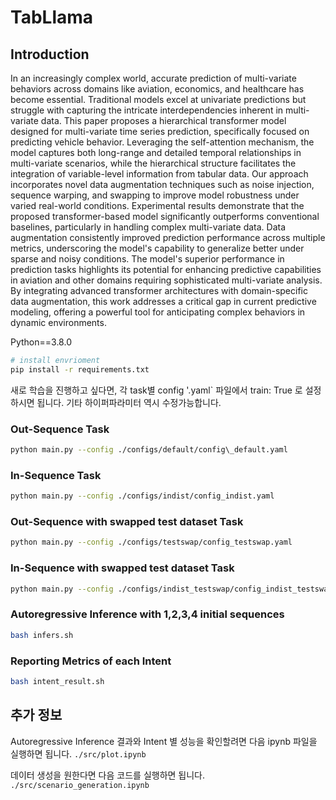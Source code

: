 # TabLlama


## Introduction

In an increasingly complex world, accurate prediction of multi-variate behaviors across domains like aviation, economics, and healthcare has become essential. Traditional models excel at univariate predictions but struggle with capturing the intricate interdependencies inherent in multi-variate data. This paper proposes a hierarchical transformer model designed for multi-variate time series prediction, specifically focused on predicting vehicle behavior. Leveraging the self-attention mechanism, the model captures both long-range and detailed temporal relationships in multi-variate scenarios, while the hierarchical structure facilitates the integration of variable-level information from tabular data. Our approach incorporates novel data augmentation techniques such as noise injection, sequence warping, and swapping to improve model robustness under varied real-world conditions. Experimental results demonstrate that the proposed transformer-based model significantly outperforms conventional baselines, particularly in handling complex multi-variate data. Data augmentation consistently improved prediction performance across multiple metrics, underscoring the model's capability to generalize better under sparse and noisy conditions. The model's superior performance in prediction tasks highlights its potential for enhancing predictive capabilities in aviation and other domains requiring sophisticated multi-variate analysis. By integrating advanced transformer architectures with domain-specific data augmentation, this work addresses a critical gap in current predictive modeling, offering a powerful tool for anticipating complex behaviors in dynamic environments.


Python==3.8.0

```bash
# install envrioment
pip install -r requirements.txt
```



새로 학습을 진행하고 싶다면, 각 task별 config '.yaml` 파일에서 train: True 로 설정하시면 됩니다.
기타 하이퍼파라미터 역시 수정가능합니다.

### Out-Sequence Task

```bash
python main.py --config ./configs/default/config\_default.yaml
```

### In-Sequence Task

```bash
python main.py --config ./configs/indist/config_indist.yaml
```

### Out-Sequence with swapped test dataset Task

```bash
python main.py --config ./configs/testswap/config_testswap.yaml 
```

### In-Sequence with swapped test dataset Task

```bash
python main.py --config ./configs/indist_testswap/config_indist_testswap.yaml
```

### Autoregressive Inference with 1,2,3,4 initial sequences

```bash
bash infers.sh
```


### Reporting Metrics of each Intent

```bash
bash intent_result.sh
```


## 추가 정보

Autoregressive Inference 결과와 Intent 별 성능을 확인할려면 다음 ipynb 파일을 실행하면 됩니다.
`./src/plot.ipynb`

데이터 생성을 원한다면 다음 코드를 실행하면 됩니다.
`./src/scenario_generation.ipynb`

